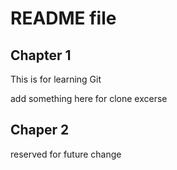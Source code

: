 # README file

## Chapter 1

This is for learning Git

add something here for clone excerse

## Chaper 2

reserved for future change
